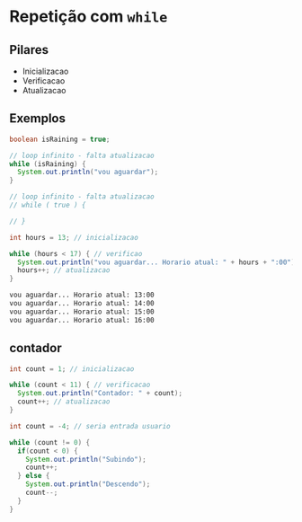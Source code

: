 # Repetição com `while`

## Pilares

- Inicializacao
- Verificacao
- Atualizacao

## Exemplos

```java
boolean isRaining = true;

// loop infinito - falta atualizacao
while (isRaining) {
  System.out.println("vou aguardar");
} 

// loop infinito - falta atualizacao
// while ( true ) {

// }
```

```java
int hours = 13; // inicializacao

while (hours < 17) { // verificao
  System.out.println("vou aguardar... Horario atual: " + hours + ":00");
  hours++; // atualizacao
}
```

```txt
vou aguardar... Horario atual: 13:00
vou aguardar... Horario atual: 14:00
vou aguardar... Horario atual: 15:00
vou aguardar... Horario atual: 16:00
```

## contador

```java
int count = 1; // inicializacao

while (count < 11) { // verificacao
  System.out.println("Contador: " + count);
  count++; // atualizacao
}
```

```java
int count = -4; // seria entrada usuario

while (count != 0) {
  if(count < 0) {
    System.out.println("Subindo");
    count++;
  } else {
    System.out.println("Descendo");
    count--;
  }
}
```

